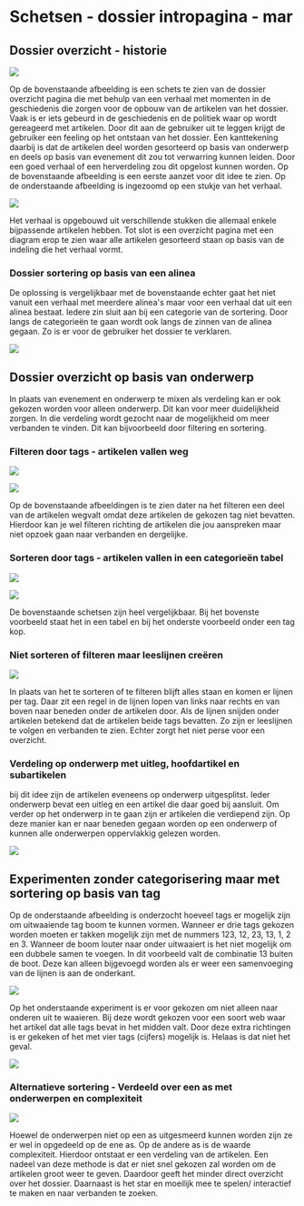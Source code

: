 # Schetsen - dossier intropagina - mar

## Dossier overzicht - historie



![](<../../../.gitbook/assets/schetsen dossier overzichtpagina\_Pagina\_11 (1).png>)

Op de bovenstaande afbeelding  is een schets te zien van de dossier overzicht pagina die met behulp van een verhaal met momenten in de geschiedenis die zorgen voor de opbouw van de artikelen van het dossier. Vaak is er iets gebeurd in de geschiedenis en de politiek waar op wordt gereageerd met artikelen. Door dit aan de gebruiker uit te leggen krijgt de gebruiker een feeling op het ontstaan van het dossier. Een kanttekening daarbij is dat de artikelen deel worden gesorteerd op basis van onderwerp en deels op basis van evenement dit zou tot verwarring kunnen leiden. Door een goed verhaal of een herverdeling zou dit opgelost kunnen worden. Op de bovenstaande afbeelding is een eerste aanzet voor dit idee te zien. Op de onderstaande afbeelding is ingezoomd op een stukje van het verhaal.&#x20;

![](<../../../.gitbook/assets/schetsen dossier overzichtpagina\_Pagina\_12.png>)

Het verhaal is opgebouwd uit verschillende stukken die allemaal enkele bijpassende artikelen hebben. Tot slot is een overzicht pagina met een diagram erop te zien waar alle artikelen gesorteerd staan op basis van de indeling die het verhaal vormt.

### Dossier sortering op basis van een alinea

De oplossing is vergelijkbaar met de bovenstaande echter gaat het niet vanuit een verhaal met meerdere alinea's maar voor een verhaal dat uit een alinea bestaat. Iedere zin sluit aan bij een categorie van de sortering. Door langs de categorieën te gaan wordt ook langs de zinnen van de alinea gegaan. Zo is er voor de gebruiker het dossier te verklaren.&#x20;

![](<../../../.gitbook/assets/schetsen dossier overzichtpagina\_Pagina\_01.png>)

## Dossier overzicht op basis van onderwerp

In plaats van evenement en onderwerp te mixen als verdeling kan er ook gekozen worden voor alleen onderwerp. Dit kan voor meer duidelijkheid zorgen. In die verdeling wordt gezocht naar de mogelijkheid om meer verbanden te vinden. Dit kan bijvoorbeeld door filtering en sortering.&#x20;

### Filteren door tags - artikelen vallen weg

![](<../../../.gitbook/assets/schetsen dossier overzichtpagina\_Pagina\_02.png>)

![](<../../../.gitbook/assets/schetsen dossier overzichtpagina\_Pagina\_03.png>)

Op de bovenstaande afbeeldingen is te zien dater na het filteren een deel van de artikelen wegvalt omdat deze artikelen de gekozen tag niet bevatten. Hierdoor kan je wel filteren richting de artikelen die jou aanspreken maar niet opzoek gaan naar verbanden en dergelijke.&#x20;

### Sorteren door tags - artikelen vallen in een categorieën tabel&#x20;



![](<../../../.gitbook/assets/schetsen dossier overzichtpagina\_Pagina\_04.png>)

![](<../../../.gitbook/assets/schetsen dossier overzichtpagina\_Pagina\_09 (1).png>)

De bovenstaande schetsen zijn heel vergelijkbaar. Bij het bovenste voorbeeld staat het in een tabel en bij het onderste voorbeeld onder een tag kop.&#x20;

### Niet sorteren of filteren maar leeslijnen creëren

![](<../../../.gitbook/assets/schetsen dossier overzichtpagina\_Pagina\_10.png>)

In plaats van het te sorteren of te filteren blijft alles staan en komen er lijnen per tag. Daar zit een regel in de lijnen lopen van links naar rechts en van boven naar beneden onder de artikelen door. Als de lijnen snijden onder artikelen betekend dat de artikelen beide tags bevatten. Zo zijn er leeslijnen te volgen en verbanden te zien. Echter zorgt het niet perse voor een overzicht.&#x20;

### Verdeling op onderwerp met uitleg, hoofdartikel en subartikelen

bij dit idee zijn de artikelen eveneens op onderwerp uitgesplitst. Ieder onderwerp bevat een uitleg en een artikel die daar goed bij aansluit. Om verder op het onderwerp in te gaan zijn er artikelen die verdiepend zijn. Op deze manier kan er naar beneden gegaan worden op een onderwerp of kunnen alle onderwerpen oppervlakkig gelezen worden.&#x20;

![](<../../../.gitbook/assets/schetsen dossier overzichtpagina\_Pagina\_05.png>)

## Experimenten zonder categorisering maar met sortering op basis van tag

Op de onderstaande afbeelding is onderzocht hoeveel tags er mogelijk zijn om uitwaaiende tag boom te kunnen vormen. Wanneer er drie tags gekozen worden moeten er takken mogelijk zijn met de nummers 123, 12, 23, 13, 1, 2 en 3. Wanneer de boom louter naar onder uitwaaiert is het niet mogelijk om een dubbele samen te voegen. In dit voorbeeld valt de combinatie 13 buiten de boot. Deze kan alleen bijgevoegd worden als er weer een samenvoeging van de lijnen is aan de onderkant.&#x20;

![](<../../../.gitbook/assets/schetsen dossier overzichtpagina\_Pagina\_06 (1).png>)

Op het onderstaande experiment is er voor gekozen om niet alleen naar onderen uit te waaieren. Bij deze wordt gekozen voor een soort web waar het artikel dat alle tags bevat in het midden valt. Door deze extra richtingen is er gekeken of het met vier tags (cijfers) mogelijk is. Helaas is dat niet het geval.&#x20;

![](<../../../.gitbook/assets/schetsen dossier overzichtpagina\_Pagina\_07.png>)

### Alternatieve sortering - Verdeeld over een as met onderwerpen en complexiteit&#x20;

![](<../../../.gitbook/assets/schetsen dossier overzichtpagina\_Pagina\_08.png>)

Hoewel de onderwerpen niet op een as uitgesmeerd kunnen worden zijn ze er wel in opgedeeld op de ene as. Op de andere as is de waarde complexiteit. Hierdoor ontstaat er een verdeling van de artikelen. Een nadeel van deze methode is dat er niet snel gekozen zal worden om de artikelen groot weer te geven. Daardoor geeft het minder direct overzicht over het dossier.  Daarnaast is het star en moeilijk mee te spelen/ interactief te maken en naar verbanden te zoeken.
